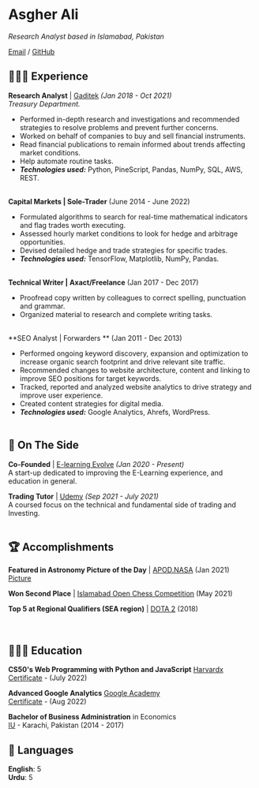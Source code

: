 # Asgher Ali

_Research Analyst based in Islamabad, Pakistan_ <br>

[Email](mailto:asgher@pm.me) / [GitHub](https://github.com/Rehgsa/)
## 👩🏼‍💻 Experience

**Research Analyst** | [Gaditek](https://www.gaditek.com/) _(Jan 2018 - Oct 2021)_ <br>
*Treasury Department.*
  - Performed in-depth research and investigations and recommended strategies to resolve problems and prevent further concerns.
  - Worked on behalf of companies to buy and sell financial instruments.
  - Read financial publications to remain informed about trends affecting market conditions.
  - Help automate routine tasks.
  - **_Technologies used:_** Python, PineScript, Pandas, NumPy, SQL, AWS, REST.
<br><br>

**Capital Markets | Sole-Trader** (June 2014 - June 2022) <br>
  - Formulated algorithms to search for real-time mathematical indicators and flag trades worth executing.
  - Assessed hourly market conditions to look for hedge and arbitrage opportunities.
  - Devised detailed hedge and trade strategies for specific trades.
  - **_Technologies used:_** TensorFlow, Matplotlib, NumPy, Pandas.
<br><br>

**Technical Writer | Axact/Freelance** (Jan 2017 - Dec 2017) <br>
  - Proofread copy written by colleagues to correct spelling, punctuation and grammar.
  - Organized material to research and complete writing tasks.
<br><br>

**SEO Analyst | Forwarders ** (Jan 2011 - Dec 2013) <br>
  - Performed ongoing keyword discovery, expansion and optimization to increase organic search footprint and drive relevant site traffic.
  - Recommended changes to website architecture, content and linking to improve SEO positions for target keywords.
  - Tracked, reported and analyzed website analytics to drive strategy and improve user experience.
  - Created content strategies for digital media.
  - **_Technologies used:_** Google Analytics, Ahrefs, WordPress.
<br><br>

## 📌 On The Side

**Co-Founded** | [E-learning Evolve](https://elearningevolve.com/) _(Jan 2020 - Present)_ <br>
A start-up dedicated to improving the E-Learning experience, and education in general.

**Trading Tutor** | [Udemy](https://www.udemy.com/user/trading-tutor/) _(Sep 2021 - July 2021)_<br>
A coursed focus on the technical and fundamental side of trading and Investing.
<br><br>

## 🏆 Accomplishments

**Featured in Astronomy Picture of the Day** | [APOD.NASA](https://apod.nasa.gov/) (Jan 2021) <br>
 [Picture](https://user-images.githubusercontent.com/35127781/187210797-6d4358b1-7e6e-444d-ac5a-542e95d94795.jpg)
 
**Won Second Place** | [Islamabad Open Chess Competition](https://www.cfpofficial.com/) (May 2021) <br>

**Top 5 at Regional Qualifiers (SEA region)** | [DOTA 2](https://www.dota2.com/) (2018) <br>
<br><br>

## 👩🏼‍🎓 Education

**CS50's Web Programming with Python and JavaScript** [Harvardx](https://vpal.harvard.edu/) <br>
[Certificate](https://github.com/AsgherAli/Project0) - (July 2022) <br>

**Advanced Google Analytics** [Google Academy](https://analytics.google.com/analytics/academy/) <br>
[Certificate](https://analytics.google.com/analytics/academy/certificate/bk5me1vwS8y5rg45Xg82cg) - (Aug 2022) <br>

**Bachelor of Business Administration** in Economics<br>
[IU](https://iqra.edu.pk/) - Karachi, Pakistan (2014 - 2017)

## 💬 Languages

**English**: 5 <br>
**Urdu**: 5
<br><br>



